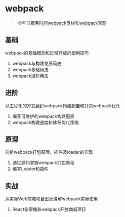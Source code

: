 # webpack

 > 参考自[极客时间webpack专栏](https://time.geekbang.org/course/intro/100028901)和[webpack官网](https://www.webpackjs.com/concepts/)

## 基础

  webpack的基础概念和日常开放的使用技巧

  1. webpack与构建发展简史
  2. webpack基础用法
  3. webpack进阶用法

## 进阶

  以工程化的方式组织webpack构建配置和打包webpack优化

  1. 编写可维护的webpack构建配置
  2. webpack构建速度和体积优化策略

## 原理

  剖析webpack打包原理、插件及loader的实现

  1. 通过源码掌握webpack打包原理
  2. 编写Loader和插件

## 实战

  从实际Web商城项目出发讲解webpack实际使用

  1. React全家桶和webpack开放商城项目
